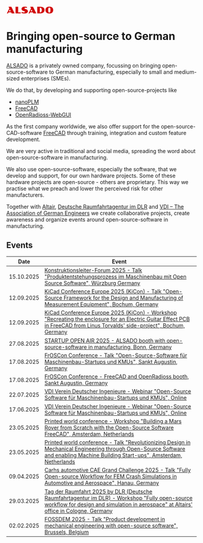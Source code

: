 <img src="alsado-logo-18-durchsichtig.png" width="25%" alt="ALSADO Company logo"></img>

# Bringing open-source to German manufacturing

[ALSADO](https://www.alsado.de) is a privately owned company, focussing on bringing open-source-software to German manufacturing, especially to small and medium-sized enterprises (SMEs).

We do that, by developing and supporting open-source-projects like 
- [nanoPLM](https://github.com/alekssadowski95/nanoPLM)
- [FreeCAD](https://github.com/FreeCAD/FreeCAD)
- [OpenRadioss-WebGUI](https://github.com/alekssadowski95/OpenRadioss-WebGUI)

As the first company worldwide, we also offer support for the open-source-CAD-software [FreeCAD](https://github.com/FreeCAD/FreeCAD) through training, integration and custom feature development.

We are very active in traditional and social media, spreading the word about open-source-software in manufacturing.

We also use open-source-software, especially the software, that we develop and support, for our own hardware projects. Some of these hardware projects are open-source - others are proprietary. This way we practise what we preach and lower the perceived risk for other manufacturers.

Together with [Altair](https://altair.com/), [Deutsche Raumfahrtagentur im DLR](https://www.dlr.de/de/ar) and [VDI – The Association of German Engineers](https://www.vdi.de/en/home) we create collaborative projects, create awareness and organize events around open-source-software in manufacturing.


## Events

| Date | Event |
| ----- | ------- |
| 15.10.2025 | [Konstruktionsleiter-Forum 2025 - Talk "Produktentstehungsprozess im Maschinenbau mit Open Source Software", Würzburg Germany](https://www.konstruktionsleiter-forum.de/programm) |
| 12.09.2025 | [KiCad Conference Europe 2025 (KiCon) - Talk "Open-Source Framework for the Design and Manufacturing of Measurement Equipment", Bochum, Germany](https://kicon.kicad.org/europe2025/) |
| 12.09.2025 | [KiCad Conference Europe 2025 (KiCon) - Workshop "Recreating the enclosure for an Electric Guitar Effect PCB in FreeCAD from Linus Torvalds' side-project", Bochum, Germany](https://kicon.kicad.org/europe2025/) |
| 27.08.2025 | [STARTUP OPEN AIR 2025 - ALSADO booth with open-source-software in manufacturing, Bonn, Germany](https://www.digitalhub.de/soa/startups) |
| 17.08.2025 | [FrOSCon Conference - Talk "Open-Source-Software für Maschinenbau-Startups und KMUs", Sankt Augustin, Germany](https://programm.froscon.org/froscon2025/talk/d45368ca-879c-416b-aabf-173ebe85d17e/) |
| 17.08.2025 | [FrOSCon Conference - FreeCAD and OpenRadioss booth, Sankt Augustin, Germany](https://froscon.org/programm/aussteller/) |
| 22.07.2025 | [VDI Verein Deutscher Ingenieure - Webinar "Open-Source Software für Maschinenbau-Startups und KMUs", Online](https://www.vdi.de/veranstaltungen/detail/webinar-open-source-software-fuer-maschinenbau-startups-und-kmus-22072025) |
| 17.06.2025 | [VDI Verein Deutscher Ingenieure - Webinar "Open-Source Software für Maschinenbau-Startups und KMUs", Online](https://www.vdi.de/veranstaltungen/detail/webinar-open-source-software-fuer-maschinenbau-startups-und-kmus-22072025) |
| 23.05.2025 | [Printed world conference - Workshop "Building a Mars Rover from Scratch with the Open-Source Software FreeCAD", Amsterdam, Netherlands](https://printed-amsterdam.com/schedule) |
| 23.05.2025 | [Printed world conference - Talk "Revolutionizing Design in Mechanical Engineering through Open-Source Software and enabling Machine Building Start-ups", Amsterdam, Netherlands](https://printed-amsterdam.com/schedule) |
| 09.04.2025 | [Carhs automotive CAE Grand Challenge 2025 - Talk "Fully Open-source Workflow for FEM Crash Simulations in Automotive and Aerospace", Hanau, Germany](https://www.carhs.de/en/grand-challenge-program.html) |
| 29.03.2025 | [Tag der Raumfahrt 2025 by DLR (Deutsche Raumfahrtagentur im DLR) - Workshop "Fully open-source workflow for design and simulation in aerospace" at Altairs' office in Cologne, Germany](https://www.tagderraumfahrt25.de/teilnehmer/alsado/) |
| 02.02.2025 | [FOSSDEM 2025 - Talk "Product development in mechanical engineering with open-source software", Brussels, Belgium](https://fosdem.org/2025/schedule/event/fosdem-2025-4534-product-development-in-mechanical-engineering-with-open-source-software/) |

